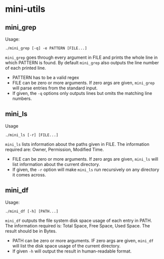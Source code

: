 # mini-utils

mini_grep
---------

Usage:

    ./mini_grep [-q] -e PATTERN [FILE...]

`mini_grep` goes through every argument in FILE and prints the whole
line in which PATTERN is found. By default `mini_grep` also outputs
the line number of each printed line.

- PATTERN has to be a valid regex
- FILE can be zero or more arguments. If zero args are given,
  `mini_grep` will parse entries from the standard input.
- If given, the `-q` options only outputs lines but omits the matching
  line numbers.



mini_ls
-------

Usage

    ./mini_ls [-r] [FILE...]

`mini_ls` lists information about the paths given in FILE. The
information required are: Owner, Permission, Modified Time.

- FILE can be zero or more arguments. If zero args are given,
  `mini_ls` will list information about the current directory.
- If given, the `-r` option will make `mini_ls` run recursively on any
  directory it comes across.


mini_df
-------

Usage:

    ./mini_df [-h] [PATH...]

`mini_df` outputs the file system disk space usage of each entry in
PATH. The information required is: Total Space, Free Space, Used
Space. The result should be in Bytes.

- PATH can be zero or more arguments. IF zero args are given,
  `mini_df` will list the disk space usage of the current directory.
- If given `-h` will output the result in human-readable format.
